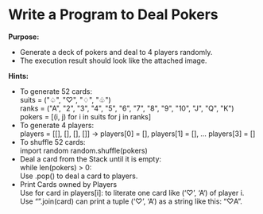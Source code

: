 # Write a Program to Deal Pokers
 
<b>Purpose:</b>
- Generate a deck of pokers and deal to 4 players randomly.
- The execution result should look like the attached image.


<b>Hints:</b>
- To generate 52 cards:<br>
  suits = ("♤", "♡", "♢", "♧")<br>
  ranks = ("A", "2", "3", "4", "5", "6", "7", "8", "9", "10", "J", "Q", "K")<br>
  pokers = [(i, j) for i in suits for j in ranks]
- To generate 4 players:<br>
  players = [[], [], [], []] → players[0] = [], players[1] = [], … players[3] = []
- To shuffle 52 cards:<br>
  import random
  random.shuffle(pokers)
- Deal a card from the Stack until it is empty:<br>
  while len(pokers) > 0:<br>
  Use .pop() to deal a card to players.
- Print Cards owned by Players<br>
  Use for card in players[i]: to literate one card like (‘♡’, ‘A‘) of player i.<br>
  Use “”.join(card) can print a tuple (‘♡’, ‘A‘) as a string like this: “♡A”.
